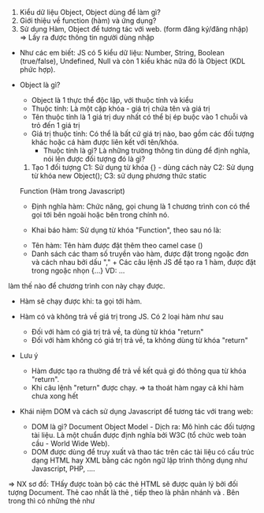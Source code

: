 1. Kiểu dữ liệu Object, Object dùng để làm gì?
2. Giới thiệu về function (hàm) và ứng dụng?
3. Sử dụng Hàm, Object để tương tác với web. (form đăng ký/đăng nhập) => Lấy ra được thông tin người dùng nhập

- Như các em biết: JS có 5 kiểu dữ liệu: Number, String, Boolean (true/false), Undefined, Null và còn 1 kiểu khác nữa đó là Object (KDL phức hợp).

- Object là gì?

  - Object là 1 thực thể độc lập, với thuộc tính và kiểu
  - Thuộc tính: Là một cặp khóa - giá trị chứa tên và giá trị
  - Tên thuộc tính là 1 giá trị duy nhất có thể bị ép buộc vào 1 chuỗi và trỏ đến 1 giá trị
  - Giá trị thuộc tính: Có thể là bất cứ giá trị nào, bao gồm các đối tượng khác hoặc cá hàm được liên kết với tên/khóa.
    - Thuộc tính là gì? Là những trường thông tin dùng để định nghĩa, nói lên được đối tượng đó là gì?

  1. Tạo 1 đối tượng
     C1: Sử dụng từ khóa {} - dùng cách này
     C2: Sử dụng từ khóa new Object();
     C3: sử dụng phương thức static

  Function (Hàm trong Javascript)

  - Định nghĩa hàm: Chức năng, gọi chung là 1 chương trình con có thể gọi tới bên ngoài hoặc bên trong chính nó.

  - Khai báo hàm: Sử dụng từ khóa "Function", theo sau nó là:

  * Tên hàm: Tên hàm được đặt thêm theo camel case ()
  * Danh sách các tham số truyền vào hàm, được đặt trong ngoặc đơn và cách nhau bởi dấu "," + Các câu lệnh JS để tạo ra 1 hàm, được đặt trong ngoặc nhọn {...}
    VD: ...

làm thế nào để chương trình con này chạy được.

- Hàm sẽ chạy được khi: ta gọi tới hàm.

- Hàm có và không trả về giá trị trong JS. Có 2 loại hàm như sau

  - Đối với hàm có giá trị trả về, ta dùng từ khóa "return"
  - Đối với hàm không có giá trị trả về, ta không dùng từ khóa "return"

- Lưu ý

  - Hàm được tạo ra thường để trả về kết quả gì đó thông qua từ khóa "return".
  - Khi câu lệnh "return" được chạy. => ta thoát hàm ngay cả khi hàm chưa xong hết

- Khái niệm DOM và cách sử dụng Javascript để tương tác với trang web:
  - DOM là gì? Document Object Model - Dịch ra: Mô hình các đối tượng tài liệu. Là một chuẩn được định nghĩa bởi W3C (tổ chức web toàn cầu - World Wide Web).
  - DOM được dùng để truy xuất và thao tác trên các tài liệu có cấu trúc dạng HTML hay XML bằng các ngôn ngữ lập trình thông dụng như Javascript, PHP, ....

=> NX sơ đồ: THấy được toàn bộ các thẻ HTML sẽ được quản lý bởi đối tượng Document. Thẻ cao nhất là thẻ <html>, tiếp theo là phân nhánh <body> và <head>. Bên trong <head> thì có những thẻ như <style>, <title>,.. và bên trong thẻ <body> thì là vô số các thẻ HTML khác.
==> Như vậy trong JS, để thao tác với các thẻ HTML ta phải thông qua đối tượng document.

Phương thức thao tác với HTML by Javascript:

- getElementById("id"): Tham chiếu tới 1 thẻ có id giống với id cần tìm
